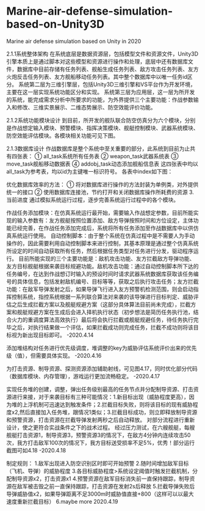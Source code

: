 # Marine-air-defense-simulation-based-on-Unity3D
Marine air defense simulation based on Unity in 2020

2.1.1系统整体架构
在系统底层是数据资源层，包括模型文件和资源文件，Unity3D引擎本质上是通过脚本对这些模型和资源进行操作和处理，底层中还有数据库文件，数据库中目前存储有任务列表、舰船生成任务列表、敌方攻击任务列表、友方火炮反击任务列表、友方舰船移动任务列表。其中整个数据库中以唯一任务id区分。
系统第二层为三维引擎层，包括Unity3D三维引擎和VS平台作为开发环境，主要在这一层实现系统功能区分和实现。
系统第三层为应用层，这一层为所开发的系统，能完成需求分析中所要求的功能，为外界提供三个主要功能：作战参数输入和修改、三维实景展示、二维态势展示、防空效能评价功能。

2.1.2系统功能模块设计
到目前，所开发的舰队联合防空仿真分为六个模块，分别是作战想定输入模块、预警模块、指挥决策模块、舰艇控制模块、武器系统模块、防空效能评估模块。各模块相关功能可见下图。

2.1.3数据库设计
作战数据库是整个系统中至关重要的部分，此系统到目前为止共有四张表：
①	all_task系统所有任务表
②	weapon_task武器系统表
③	move_task舰船移动数据表
④	addobj_task动态添加舰船信息表
这四张表中均以all_task为参考表，均以id为主键唯一标识符号。
各表中index如下图：
 
优化数据库效率的方法：
①	将对数据库进行操作的方法封装为单例类，对外提供统一的接口
②	使用数据库连接池，节约打开和关闭数据库操作所耗费的资源
3.当前进度
通过模拟系统运行过程，逐步完善系统运行过程中的各个模块。
 
作战任务添加模块：在仿真系统运行最开始，需要输入作战想定参数，目前所能实现的输入参数有：友方舰艇按照位置添加、敌方导弹按照时间和方位设定，主体功能已经完善，在作战任务添加完成后，系统将所有任务添加至作战数据库中以供仿真系统运行使用。
自动控制脚本：由于整个系统在仿真过程中是不需要人为手动操作的，因此需要利用自动控制脚本来进行控制，其基本原理是通过整个仿真系统所设定的时间自动获取所有任务，然后根据任务类型对任务进行分发，驱动程序运行。
目前所能实现的三个主要功能是：敌机攻击功能、友方拦截敌方导弹功能、友方目标舰艇根据来袭目标规避功能。敌机攻击功能：通过自动控制脚本所下达的任务编号，在达到作战想订时输入的预设时间时请求武器系统数据库获取该任务编号的具体信息，包括发射敌机编号、目标等等，获取之后执行攻击任务；友方拦截功能：在敌军导弹发射之后，如果导弹飞行进入友方预警机检测范围，则会启动指挥控制系统，指控系统根据一系列联合算法对来袭的该导弹进行目标判定、威胁评估之后生成拦截方案以及舰艇规避方案（这部分具体算法目前尚未完成），拦截方案和舰艇规避方案在生成后会进入择机执行状态（初步想法是简历任务执行池，结合火力的重调度算法高效执行）最后将会执行拦截或舰艇规避任务，待任务执行完毕之后，对执行结果做一个评估，如果拦截成功则完成任务，拦截不成功则将该目标视为新出现目标即可。
-2020.4.14

添加堆结构对任务进行优先级调度，堆调整的key为威胁评估系统评价出来的优先级（值），但需要具体实现。
-2020.4.16

为打击资源、制导资源、探测资源添加辅助射线，可见图4.17，同时优化部分代码（数据库模块、内存管理），游戏运行更加流畅稳定。
-2020.4.17

实现任务堆的创建，调整，弹出任务级别最高的任务节点并分配制导资源、打击资源进行来接，对于来袭目标有三种可能情况：1.新目标出现（威胁程度更高），因为堆的上浮机制可迅速达到触发条件；2.拦截目标失败，则将该目标的现有威胁程度x2,然后直接加入任务堆，跟情况1类似；3.拦截目标成功，则立即释放制导资源和预警资源，打击资源在拦截导弹发射两秒之后自动释放。
对部分流程进行重新设计，使之更符合实战条件之下的战术过程。
经过压力测试，在六艘舰艇，每艘舰艇打击资源1，制导资源3，预警资源3的情况下，在敌方4分钟内连续攻击50次，我方打击敌军100次的情况下，我方目标送受损率不足5%，优秀！部分运行截图可如4.18
-2020.4.18

制定规则：
1.敌军出现进入防空识别区时即可开始预警
2.随时间增加敌军目标（飞机、导弹）的威胁程度
3.各目标威胁程度>系统设定阈值时触发拦截机制，分配制导资源x2，打击资源x1
4.预警资源在敌军目标消失前一直保持跟踪，制导资源在敌军被击毁之前一直保持跟踪，打击资源在发射2s后释放
5.拦截导弹失败后导弹威胁值x2，如果导弹距离不足3000m时威胁值直接+800（这样可以以最大速度重新拦截目标）
6.maybe more
2020.4.19